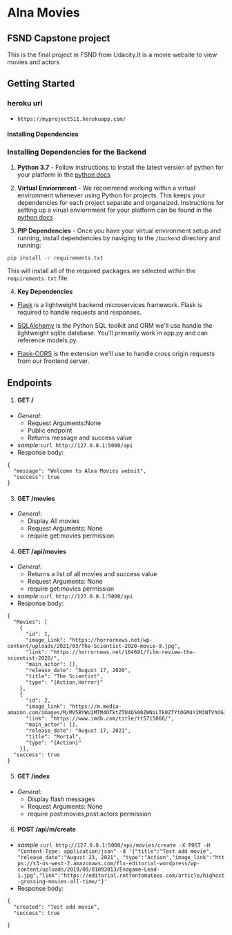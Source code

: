 # Alna Movies 

## FSND Capstone project 

This is the final project in FSND from Udacity.It is a movie website to view movies and actors

## Getting Started
### heroku url 
- `https://myproject511.herokuapp.com/`

#### Installing Dependencies
### Installing Dependencies for the Backend

1. **Python 3.7** - Follow instructions to install the latest version of python for your platform in the [python docs](https://docs.python.org/3/using/unix.html#getting-and-installing-the-latest-version-of-python)


2. **Virtual Enviornment** - We recommend working within a virtual environment whenever using Python for projects. This keeps your dependencies for each project separate and organaized. Instructions for setting up a virual enviornment for your platform can be found in the [python docs](https://packaging.python.org/guides/installing-using-pip-and-virtual-environments/)


3. **PIP Dependencies** - Once you have your virtual environment setup and running, install dependencies by naviging to the `/backend` directory and running:
```bash
pip install -r requirements.txt
```
This will install all of the required packages we selected within the `requirements.txt` file.


4. **Key Dependencies**
 - [Flask](http://flask.pocoo.org/)  is a lightweight backend microservices framework. Flask is required to handle requests and responses.

 - [SQLAlchemy](https://www.sqlalchemy.org/) is the Python SQL toolkit and ORM we'll use handle the lightweight sqlite database. You'll primarily work in app.py and can reference models.py. 

 - [Flask-CORS](https://flask-cors.readthedocs.io/en/latest/#) is the extension we'll use to handle cross origin requests from our frontend server. 


## Endpoints


1. #### GET /
- *General*:
    - Request Arguments:None
    - Public endpoint
    - Returns message and success value 
- *sample*:`curl http://127.0.0.1:5000/api`
- Response body:
```
{
  "message": "Welcome to Alna Movies websit",
  "success": true
}
```
3. #### GET /movies
- *General*:
    - Display All movies 
    - Request Arguments: None
    - require get:movies permission
4. #### GET /api/movies
- *General*:
    - Returns a list of all movies and success value
    - Request Arguments: None
    - require get:movies permission
- *sample*:`curl http://127.0.0.1:5000/api`
- Response body:
```
{
  "Movies": [
    {
      "id": 1,
      "image_link": "https://horrornews.net/wp-content/uploads/2021/03/The-Scientist-2020-movie-9.jpg",
      "link": "https://horrornews.net/164691/film-review-the-scientist-2020/",
      "main_actor": [],
      "release_date": "August 17, 2020",
      "title": "The Scientist",
      "type": "{Action,Horror}"
    },
    {
      "id": 2,
      "image_link": "https://m.media-amazon.com/images/M/MV5BYWU1MTM4OTktZTU4OS00ZWNiLTk0ZTYtOGM4Y2M3NTVhOGJlXkEyXkFqcGdeQXVyMTEyMjM2NDc2._V1_.jpg",
      "link": "https://www.imdb.com/title/tt5715066/",
      "main_actor": [],
      "release_date": "August 17, 2021",
      "title": "Mortal",
      "type": "{Action}"
    }],
  "success": true
}
```
5. #### GET /index
- *General*:
    - Display flash messages
    - Request Arguments: None
    - require post:movies,post:actors permission
6. #### POST /api/m/create 
- *sample* `curl http://127.0.0.1:5000/api/movies/create -X POST -H "Content-Type: application/json" -d '{"title":"Test add movie", "release_date":"August 23, 2021", "type":"Action","image_link":"htt
ps://s3-us-west-2.amazonaws.com/flx-editorial-wordpress/wp-content/uploads/2019/09/01093013/Endgame-Lead-1.jpg","link":"https://editorial.rottentomatoes.com/article/highest-grossing-movies-all-time/"}'`
- Response body:
```
{
  "created": "Test add movie",
  "success": true

}
```